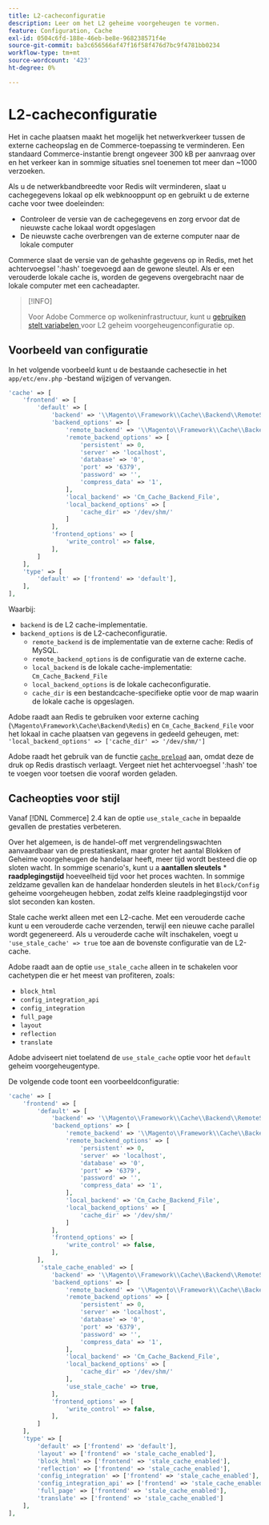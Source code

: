 ```yaml
---
title: L2-cacheconfiguratie
description: Leer om het L2 geheime voorgeheugen te vormen.
feature: Configuration, Cache
exl-id: 0504c6fd-188e-46eb-be8e-968238571f4e
source-git-commit: ba3c656566af47f16f58f476d7bc9f4781bb0234
workflow-type: tm+mt
source-wordcount: '423'
ht-degree: 0%

---
```


# L2-cacheconfiguratie

Het in cache plaatsen maakt het mogelijk het netwerkverkeer tussen de externe cacheopslag en de Commerce-toepassing te verminderen. Een standaard Commerce-instantie brengt ongeveer 300 kB per aanvraag over en het verkeer kan in sommige situaties snel toenemen tot meer dan ~1000 verzoeken.

Als u de netwerkbandbreedte voor Redis wilt verminderen, slaat u cachegegevens lokaal op elk webknooppunt op en gebruikt u de externe cache voor twee doeleinden:

- Controleer de versie van de cachegegevens en zorg ervoor dat de nieuwste cache lokaal wordt opgeslagen
- De nieuwste cache overbrengen van de externe computer naar de lokale computer

Commerce slaat de versie van de gehashte gegevens op in Redis, met het achtervoegsel &#39;:hash&#39; toegevoegd aan de gewone sleutel. Als er een verouderde lokale cache is, worden de gegevens overgebracht naar de lokale computer met een cacheadapter.

>[!INFO]
>
>Voor Adobe Commerce op wolkeninfrastructuur, kunt u [ gebruiken stelt variabelen ](https://experienceleague.adobe.com/docs/commerce-cloud-service/user-guide/configure/env/stage/variables-deploy.html?lang=nl-NL#redis_backend) voor L2 geheim voorgeheugenconfiguratie op.

## Voorbeeld van configuratie

In het volgende voorbeeld kunt u de bestaande cachesectie in het `app/etc/env.php` -bestand wijzigen of vervangen.

```php
'cache' => [
    'frontend' => [
        'default' => [
            'backend' => '\\Magento\\Framework\\Cache\\Backend\\RemoteSynchronizedCache',
            'backend_options' => [
                'remote_backend' => '\\Magento\\Framework\\Cache\\Backend\\Redis',
                'remote_backend_options' => [
                    'persistent' => 0,
                    'server' => 'localhost',
                    'database' => '0',
                    'port' => '6379',
                    'password' => '',
                    'compress_data' => '1',
                ],
                'local_backend' => 'Cm_Cache_Backend_File',
                'local_backend_options' => [
                    'cache_dir' => '/dev/shm/'
                ]
            ],
            'frontend_options' => [
                'write_control' => false,
            ],
        ]
    ],
    'type' => [
        'default' => ['frontend' => 'default'],
    ],
],
```

Waarbij:

- `backend` is de L2 cache-implementatie.
- `backend_options` is de L2-cacheconfiguratie.
   - `remote_backend` is de implementatie van de externe cache: Redis of MySQL.
   - `remote_backend_options` is de configuratie van de externe cache.
   - `local_backend` is de lokale cache-implementatie: `Cm_Cache_Backend_File`
   - `local_backend_options` is de lokale cacheconfiguratie.
   - `cache_dir` is een bestandcache-specifieke optie voor de map waarin de lokale cache is opgeslagen.

Adobe raadt aan Redis te gebruiken voor externe caching (`\Magento\Framework\Cache\Backend\Redis`) en `Cm_Cache_Backend_File` voor het lokaal in cache plaatsen van gegevens in gedeeld geheugen, met: `'local_backend_options' => ['cache_dir' => '/dev/shm/']`

Adobe raadt het gebruik van de functie [`cache preload`](redis-pg-cache.md#redis-preload-feature) aan, omdat deze de druk op Redis drastisch verlaagt. Vergeet niet het achtervoegsel &#39;:hash&#39; toe te voegen voor toetsen die vooraf worden geladen.

## Cacheopties voor stijl

Vanaf [!DNL Commerce] 2.4 kan de optie `use_stale_cache` in bepaalde gevallen de prestaties verbeteren.

Over het algemeen, is de handel-off met vergrendelingswachten aanvaardbaar van de prestatieskant, maar groter het aantal Blokken of Geheime voorgeheugen de handelaar heeft, meer tijd wordt besteed die op sloten wacht. In sommige scenario&#39;s, kunt u a **aantallen sleutels** \* **raadplegingstijd** hoeveelheid tijd voor het proces wachten. In sommige zeldzame gevallen kan de handelaar honderden sleutels in het `Block/Config` geheime voorgeheugen hebben, zodat zelfs kleine raadplegingstijd voor slot seconden kan kosten.

Stale cache werkt alleen met een L2-cache. Met een verouderde cache kunt u een verouderde cache verzenden, terwijl een nieuwe cache parallel wordt gegenereerd. Als u verouderde cache wilt inschakelen, voegt u `'use_stale_cache' => true` toe aan de bovenste configuratie van de L2-cache.

Adobe raadt aan de optie `use_stale_cache` alleen in te schakelen voor cachetypen die er het meest van profiteren, zoals:

- `block_html`
- `config_integration_api`
- `config_integration`
- `full_page`
- `layout`
- `reflection`
- `translate`

Adobe adviseert niet toelatend de `use_stale_cache` optie voor het `default` geheim voorgeheugentype.

De volgende code toont een voorbeeldconfiguratie:

```php
'cache' => [
    'frontend' => [
        'default' => [
            'backend' => '\\Magento\\Framework\\Cache\\Backend\\RemoteSynchronizedCache',
            'backend_options' => [
                'remote_backend' => '\\Magento\\Framework\\Cache\\Backend\\Redis',
                'remote_backend_options' => [
                    'persistent' => 0,
                    'server' => 'localhost',
                    'database' => '0',
                    'port' => '6379',
                    'password' => '',
                    'compress_data' => '1',
                ],
                'local_backend' => 'Cm_Cache_Backend_File',
                'local_backend_options' => [
                    'cache_dir' => '/dev/shm/'
                ]
            ],
            'frontend_options' => [
                'write_control' => false,
            ],
        ],
         'stale_cache_enabled' => [
            'backend' => '\\Magento\\Framework\\Cache\\Backend\\RemoteSynchronizedCache',
            'backend_options' => [
                'remote_backend' => '\\Magento\\Framework\\Cache\\Backend\\Redis',
                'remote_backend_options' => [
                    'persistent' => 0,
                    'server' => 'localhost',
                    'database' => '0',
                    'port' => '6379',
                    'password' => '',
                    'compress_data' => '1',
                ],
                'local_backend' => 'Cm_Cache_Backend_File',
                'local_backend_options' => [
                    'cache_dir' => '/dev/shm/'
                ],
                'use_stale_cache' => true,
            ],
            'frontend_options' => [
                'write_control' => false,
            ],
        ]
    ],
    'type' => [
        'default' => ['frontend' => 'default'],
        'layout' => ['frontend' => 'stale_cache_enabled'],
        'block_html' => ['frontend' => 'stale_cache_enabled'],
        'reflection' => ['frontend' => 'stale_cache_enabled'],
        'config_integration' => ['frontend' => 'stale_cache_enabled'],
        'config_integration_api' => ['frontend' => 'stale_cache_enabled'],
        'full_page' => ['frontend' => 'stale_cache_enabled'],
        'translate' => ['frontend' => 'stale_cache_enabled']
    ],
],
```
